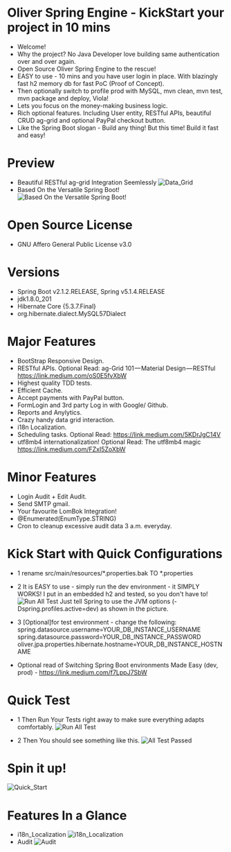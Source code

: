 # Oliver Spring Engine -  KickStart your project in 10 mins
* Welcome! 
* Why the project? No Java Developer love building same authentication over and over again. 
* Open Source Oliver Spring Engine to the rescue! 
* EASY to use - 10 mins and you have user login in place. With blazingly fast h2 memory db for fast PoC (Proof of Concept). 
* Then optionally switch to profile prod with MySQL, mvn clean, mvn test, mvn package and deploy, Viola! 
* Lets you focus on the money-making business logic. 
* Rich optional features. Including User entity, RESTful APIs, beautiful CRUD ag-grid and optional PayPal checkout button. 
* Like the Spring Boot slogan - Build any thing! But this time! Build it fast and easy! 

# Preview
* Beautiful RESTful ag-grid Integration Seemlessly
![Data_Grid](https://raw.githubusercontent.com/oliverwreath/OpenSourceOliverSpringEngine/7c55fa802c8186e04261ec7274273e3c4bd613dd/src/main/resources/static/data-grid.png)
* Based On the Versatile Spring Boot!
![Based On the Versatile Spring Boot!](https://raw.githubusercontent.com/oliverwreath/OpenSourceOliverSpringEngine/8eac34c187e74a1fd31bbc5f5238e41e5cb2aa92/src/main/resources/static/ReadmePictures/BuildAnyThing.JPG)

# Open Source License 
* GNU Affero General Public License v3.0

# Versions
* Spring Boot v2.1.2.RELEASE, Spring v5.1.4.RELEASE
* jdk1.8.0_201
* Hibernate Core {5.3.7.Final}
* org.hibernate.dialect.MySQL57Dialect

# Major Features 
* BootStrap Responsive Design. 
* RESTful APIs. Optional Read: ag-Grid 101 — Material Design — RESTful https://link.medium.com/oS0E5fvXbW
* Highest quality TDD tests. 
* Efficient Cache. 
* Accept payments with PayPal button. 
* FormLogin and 3rd party Log in with Google/ Github. 
* Reports and Anylytics. 
* Crazy handy data grid interaction. 
* i18n Localization. 
* Scheduling tasks. Optional Read: https://link.medium.com/5KDrJgC14V
* utf8mb4 internationalization! Optional Read: The utf8mb4 magic https://link.medium.com/FZxI5ZoXbW

# Minor Features 
* Login Audit + Edit Audit.  
* Send SMTP gmail. 
* Your favourite LomBok Integration! 
* @Enumerated(EnumType.STRING)
* Cron to cleanup excessive audit data 3 a.m. everyday. 

# Kick Start with Quick Configurations 
* 1 rename src/main/resources/*.properties.bak TO *.properties

* 2 It is EASY to use - simply run the dev environment - it SIMPLY WORKS! I put in an embedded h2 and tested, so you don't have to! 
![Run All Test](https://raw.githubusercontent.com/oliverwreath/OpenSourceOliverSpringEngine/08c13116f7d63fdf1fd591a8e80cef575ac051e4/src/main/resources/static/ReadmePictures/KickStart.JPG)
Just tell Spring to use the JVM options (-Dspring.profiles.active=dev) as shown in the picture. 

* 3 [Optional]for test environment - change the following: 
spring.datasource.username=YOUR_DB_INSTANCE_USERNAME
spring.datasource.password=YOUR_DB_INSTANCE_PASSWORD
oliver.jpa.properties.hibernate.hostname=YOUR_DB_INSTANCE_HOSTNAME

* Optional read of Switching Spring Boot environments Made Easy (dev, prod) - https://link.medium.com/f7LppJ7SbW

# Quick Test 
* 1 Then Run Your Tests right away to make sure everything adapts comfortably. 
![Run All Test](https://github.com/oliverwreath/OpenSourceOliverSpringEngine/blob/master/src/main/resources/static/ReadmePictures/Run_All_Tests.png?raw=true)

* 2 Then You should see something like this. 
![All Test Passed](https://github.com/oliverwreath/OpenSourceOliverSpringEngine/blob/master/src/main/resources/static/ReadmePictures/Tests_All_Passed.png?raw=true)

# Spin it up! 
![Quick_Start](https://github.com/oliverwreath/OpenSourceOliverSpringEngine/blob/master/src/main/resources/static/ReadmePictures/Quick_Start.png?raw=true)

# Features In a Glance
* i18n_Localization
![i18n_Localization](https://github.com/oliverwreath/OpenSourceOliverSpringEngine/blob/master/src/main/resources/static/ReadmePictures/i18n.JPG?raw=true
)
* Audit
![Audit](https://github.com/oliverwreath/OpenSourceOliverSpringEngine/blob/master/src/main/resources/static/ReadmePictures/Audit.JPG?raw=true)
